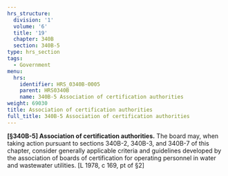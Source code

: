 ```yaml
---
hrs_structure:
  division: '1'
  volume: '6'
  title: '19'
  chapter: 340B
  section: 340B-5
type: hrs_section
tags:
  - Government
menu:
  hrs:
    identifier: HRS_0340B-0005
    parent: HRS0340B
    name: 340B-5 Association of certification authorities
weight: 69030
title: Association of certification authorities
full_title: 340B-5 Association of certification authorities
---
```

**[§340B-5] Association of certification authorities.** The board may, when taking action pursuant to sections 340B-2, 340B-3, and 340B-7 of this chapter, consider generally applicable criteria and guidelines developed by the association of boards of certification for operating personnel in water and wastewater utilities. [L 1978, c 169, pt of §2]